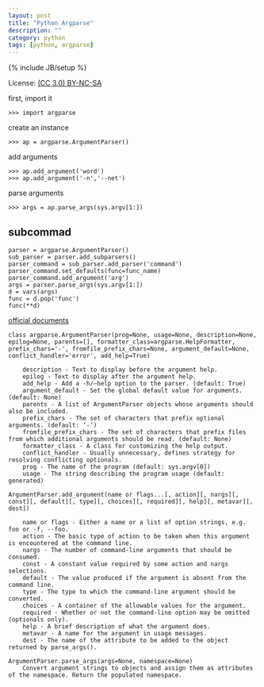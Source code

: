 ```yaml
---
layout: post
title: "Python Argparse"
description: ""
category: python
tags: [python, argparse]
---
```

{% include JB/setup %}

License: [(CC 3.0) BY-NC-SA](http://creativecommons.org/licenses/by-nc-sa/3.0/)

first, import it

    >>> import argparse

create an instance

    >>> ap = argparse.ArgumentParser()

add arguments

    >>> ap.add_argument('word')
    >>> ap.add_argument('-n','--net')

parse arguments

    >>> args = ap.parse_args(sys.argv[1:])

## subcommad

    parser = argparse.ArgumentParser()
    sub_parser = parser.add_subparsers()
    parser_command = sub_parser.add_parser('command')
    parser_command.set_defaults(func=func_name)
    parser_command.add_argument('arg')
    args = parser.parse_args(sys.argv[1:])
    d = vars(args)
    func = d.pop('func')
    func(**d)


[official documents](http://docs.python.org/2/library/argparse)

~~~
class argparse.ArgumentParser(prog=None, usage=None, description=None, epilog=None, parents=[], formatter_class=argparse.HelpFormatter, prefix_chars='-', fromfile_prefix_chars=None, argument_default=None, conflict_handler='error', add_help=True)

    description - Text to display before the argument help.
    epilog - Text to display after the argument help.
    add_help - Add a -h/–help option to the parser. (default: True)
    argument_default - Set the global default value for arguments. (default: None)
    parents - A list of ArgumentParser objects whose arguments should also be included.
    prefix_chars - The set of characters that prefix optional arguments. (default: ‘-‘)
    fromfile_prefix_chars - The set of characters that prefix files from which additional arguments should be read. (default: None)
    formatter_class - A class for customizing the help output.
    conflict_handler - Usually unnecessary, defines strategy for resolving conflicting optionals.
    prog - The name of the program (default: sys.argv[0])
    usage - The string describing the program usage (default: generated)
~~~

~~~
ArgumentParser.add_argument(name or flags...[, action][, nargs][, const][, default][, type][, choices][, required][, help][, metavar][, dest])

    name or flags - Either a name or a list of option strings, e.g. foo or -f, --foo.
    action - The basic type of action to be taken when this argument is encountered at the command line.
    nargs - The number of command-line arguments that should be consumed.
    const - A constant value required by some action and nargs selections.
    default - The value produced if the argument is absent from the command line.
    type - The type to which the command-line argument should be converted.
    choices - A container of the allowable values for the argument.
    required - Whether or not the command-line option may be omitted (optionals only).
    help - A brief description of what the argument does.
    metavar - A name for the argument in usage messages.
    dest - The name of the attribute to be added to the object returned by parse_args().
~~~

~~~
ArgumentParser.parse_args(args=None, namespace=None)
    Convert argument strings to objects and assign them as attributes of the namespace. Return the populated namespace.
~~~
